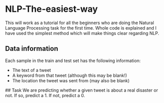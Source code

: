 # NLP-The-easiest-way
This will work as a tutorial for all the beginners who are doing the Natural Language Processing task for the first time. Whole code is explained and I have used the simplest method which will make things clear regarding NLP.
## Data information
Each sample in the train and test set has the following information:
<ul>
  <li>The text of a tweet</li>

  <li>A keyword from that tweet (although this may be blank!)</li>

  <li>The location the tweet was sent from (may also be blank)</li> 
</ul>
## Task
We are predicting whether a given tweet is about a real disaster or not. If so, predict a 1. If not, predict a 0.
